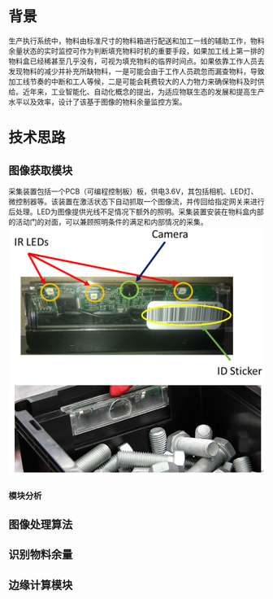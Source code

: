 # 背景
生产执行系统中，物料由标准尺寸的物料箱进行配送和加工一线的辅助工作，物料余量状态的实时监控可作为判断填充物料时机的重要手段，如果加工线上第一排的物料盒已经稀甚至几乎没有，可视为填充物料的临界时间点。如果依靠工作人员去发现物料的减少并补充所缺物料，一是可能会由于工作人员疏忽而漏查物料，导致加工线节奏的中断和工人等候，二是可能会耗费较大的人力物力来确保物料及时供给。近年来，工业智能化、自动化概念的提出，为适应物联生态的发展和提高生产水平以及效率，设计了该基于图像的物料余量监控方案。
# 技术思路
## 图像获取模块
采集装置包括一个PCB（可编程控制板）板，供电3.6V，其包括相机、LED灯、微控制器等。该装置在激活状态下自动抓取一个图像流，并传回给指定网关来进行后处理。LED为图像提供光线不足情况下额外的照明。采集装置安装在物料盒内部的活动门的对面，可以兼顾照明条件的满足和内部情况的采集。
![图像采集装置](https://github.com/yancy-zh/intelligient-bin/blob/main/assets/imgs/Snipaste_2022-10-17_18-16-12.PNG?raw=true)
![图像采集装置安装于盒子内部](https://github.com/yancy-zh/intelligient-bin/blob/main/assets/imgs/Snipaste_2022-10-17_18-37-52.PNG?raw=true)

### 模块分析

## 图像处理算法
## 识别物料余量
## 边缘计算模块
